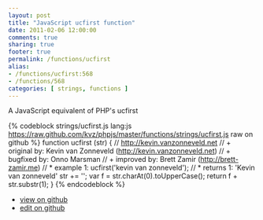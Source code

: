 ```yaml
---
layout: post
title: "JavaScript ucfirst function"
date: 2011-02-06 12:00:00
comments: true
sharing: true
footer: true
permalink: /functions/ucfirst
alias:
- /functions/ucfirst:568
- /functions/568
categories: [ strings, functions ]
---
```

A JavaScript equivalent of PHP's ucfirst
<!-- more -->
{% codeblock strings/ucfirst.js lang:js https://raw.github.com/kvz/phpjs/master/functions/strings/ucfirst.js raw on github %}
function ucfirst (str) {
    // http://kevin.vanzonneveld.net
    // +   original by: Kevin van Zonneveld (http://kevin.vanzonneveld.net)
    // +   bugfixed by: Onno Marsman
    // +   improved by: Brett Zamir (http://brett-zamir.me)
    // *     example 1: ucfirst('kevin van zonneveld');
    // *     returns 1: 'Kevin van zonneveld'
    str += '';
    var f = str.charAt(0).toUpperCase();
    return f + str.substr(1);
}
{% endcodeblock %}
<ul>
 <li><a href="https://github.com/kvz/phpjs/blob/master/functions/strings/ucfirst.js">view on github</a></li>
 <li><a href="https://github.com/kvz/phpjs/edit/master/functions/strings/ucfirst.js">edit on github</a></li>
</ul>
